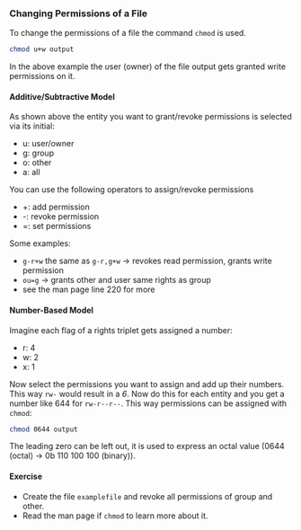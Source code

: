 ### Changing Permissions of a File
To change the permissions of a file the command `chmod` is used.

~~~~ bash
chmod u+w output
~~~~
In the above example the *u*ser (owner) of the file output gets granted write permissions on it.

#### Additive/Subtractive Model
As shown above the entity you want to grant/revoke permissions is selected via its initial:
- u: user/owner
- g: group
- o: other
- a: all

You can use the following operators to assign/revoke permissions
- +: add permission
- -: revoke permission
- =: set permissions

Some examples:
- `g-r+w` the same as `g-r,g+w` -> revokes read permission, grants write permission
- `ou=g` -> grants other and user same rights as group
- see the man page line 220 for more


#### Number-Based Model
Imagine each flag of a rights triplet gets assigned a number:
- r: 4
- w: 2
- x: 1

Now select the permissions you want to assign and add up their numbers. This way `rw-` would result in a *6*. Now do this for each entity and you get a number like 644 for `rw-r--r--`.
This way permissions can be assigned with `chmod`:

~~~~ bash
chmod 0644 output
~~~~
The leading zero can be left out, it is used to express an octal value (0644 (octal) -> 0b 110 100 100 (binary)).

#### Exercise
- Create the file `examplefile` and revoke all permissions of group and other.
- Read the man page if `chmod` to learn more about it.
